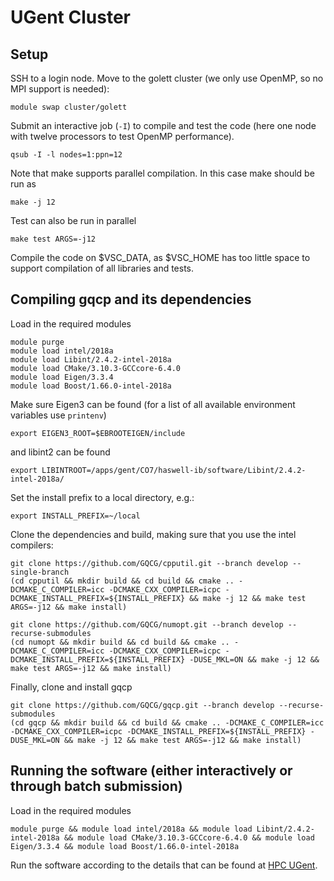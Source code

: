 # UGent Cluster


## Setup

SSH to a login node. Move to the golett cluster (we only use OpenMP, so no MPI support is needed):
```
module swap cluster/golett
```

Submit an interactive job (`-I`) to compile and test the code (here one node with twelve processors to test OpenMP performance).
```
qsub -I -l nodes=1:ppn=12
```

Note that make supports parallel compilation. In this case make should be run as
```
make -j 12
```
Test can also be run in parallel
```
make test ARGS=-j12
```

Compile the code on $VSC_DATA, as $VSC_HOME has too little space to support compilation of all libraries and tests.


## Compiling gqcp and its dependencies

Load in the required modules
```
module purge
module load intel/2018a
module load Libint/2.4.2-intel-2018a
module load CMake/3.10.3-GCCcore-6.4.0
module load Eigen/3.3.4
module load Boost/1.66.0-intel-2018a
```

Make sure Eigen3 can be found (for a list of all available environment variables use `printenv`)
```
export EIGEN3_ROOT=$EBROOTEIGEN/include
```
and libint2 can be found
```
export LIBINTROOT=/apps/gent/CO7/haswell-ib/software/Libint/2.4.2-intel-2018a/
```


Set the install prefix to a local directory, e.g.:
```
export INSTALL_PREFIX=~/local
```


Clone the dependencies and build, making sure that you use the intel compilers:
```
git clone https://github.com/GQCG/cpputil.git --branch develop --single-branch
(cd cpputil && mkdir build && cd build && cmake .. -DCMAKE_C_COMPILER=icc -DCMAKE_CXX_COMPILER=icpc -DCMAKE_INSTALL_PREFIX=${INSTALL_PREFIX} && make -j 12 && make test ARGS=-j12 && make install)

git clone https://github.com/GQCG/numopt.git --branch develop --recurse-submodules
(cd numopt && mkdir build && cd build && cmake .. -DCMAKE_C_COMPILER=icc -DCMAKE_CXX_COMPILER=icpc -DCMAKE_INSTALL_PREFIX=${INSTALL_PREFIX} -DUSE_MKL=ON && make -j 12 && make test ARGS=-j12 && make install)
```


Finally, clone and install gqcp
```
git clone https://github.com/GQCG/gqcp.git --branch develop --recurse-submodules
(cd gqcp && mkdir build && cd build && cmake .. -DCMAKE_C_COMPILER=icc -DCMAKE_CXX_COMPILER=icpc -DCMAKE_INSTALL_PREFIX=${INSTALL_PREFIX} -DUSE_MKL=ON && make -j 12 && make test ARGS=-j12 && make install)
```

## Running the software (either interactively or through batch submission)

Load in the required modules
```
module purge && module load intel/2018a && module load Libint/2.4.2-intel-2018a && module load CMake/3.10.3-GCCcore-6.4.0 && module load Eigen/3.3.4 && module load Boost/1.66.0-intel-2018a
```

Run the software according to the details that can be found at [HPC UGent](https://www.ugent.be/hpc/en/support/documentation.htm). 

